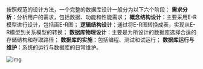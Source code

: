 按照规范的设计方法，一个完整的数据库设计一般分为以下六个阶段：
**需求分析**：分析用户的需求，包括数据、功能和性能需求；
**概念结构设计**：主要采用E-R模型进行设计，包括画E-R图；
**逻辑结构设计**：通过将E-R图转换成表，实现从E-R模型到关系模型的转换；
**数据库物理设计**：主要是为所设计的数据库选择合适的存储结构和存取路径；
**数据库的实施**：包括编程、测试和试运行；
**数据库运行与维护**：系统的运行与数据库的日常维护。

![img](https://uploadfiles.nowcoder.com/images/20190313/633565650_1552407233070_C81C38DF0A0880AE2C2114BCB355CAD5)

